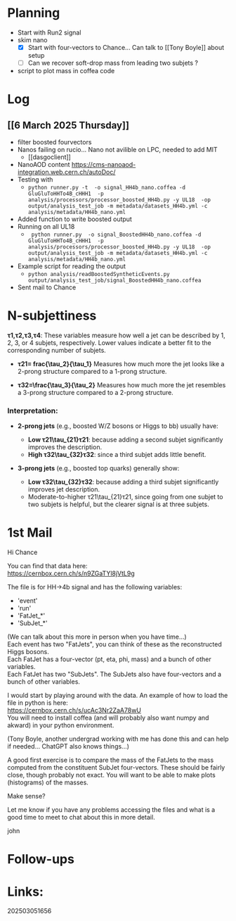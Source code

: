 
# Planning

- Start with Run2 signal
- skim nano
	- [x] Start with four-vectors to Chance... Can talk to [[Tony Boyle]] about setup 
	- [ ] Can we recover soft-drop mass from leading two subjets ?
- script to plot mass in coffea code

# Log

## [[6 March 2025 Thursday]]
- filter boosted fourvectors
- Nanos failing on rucio... Nano not avilible on LPC, needed to add MIT
	- [[dasgoclient]]
- NanoAOD content https://cms-nanoaod-integration.web.cern.ch/autoDoc/
- Testing with
	- `python runner.py -t  -o signal_HH4b_nano.coffea -d GluGluToHHTo4B_cHHH1  -p analysis/processors/processor_boosted_HH4b.py -y UL18  -op output/analysis_test_job -m metadata/datasets_HH4b.yml -c analysis/metadata/HH4b_nano.yml`
- Added function to write boosted output 
- Running on all UL18
	- ` python runner.py  -o signal_BoostedHH4b_nano.coffea -d GluGluToHHTo4B_cHHH1  -p analysis/processors/processor_boosted_HH4b.py -y UL18  -op output/analysis_test_job -m metadata/datasets_HH4b.yml -c analysis/metadata/HH4b_nano.yml`
- Example script for reading the output
	- `python analysis/readBoostedSyntheticEvents.py output/analysis_test_job/signal_BoostedHH4b_nano.coffea`
- Sent mail to Chance

# N-subjettiness

**τ1,τ2,τ3,τ4**: These variables measure how well a jet can be described by 1, 2, 3, or 4 subjets, respectively. Lower values indicate a better fit to the corresponding number of subjets.

- **τ21= frac{\tau_2}{\tau_1}**
    Measures how much more the jet looks like a 2-prong structure compared to a 1-prong structure.
    
- **τ32=\frac{\tau_3}{\tau_2}**
    Measures how much more the jet resembles a 3-prong structure compared to a 2-prong structure.
    

### Interpretation:

- **2-prong jets** (e.g., boosted W/Z bosons or Higgs to bb) usually have:
    
    - **Low τ21\tau_{21}τ21​**: because adding a second subjet significantly improves the description.
    - **High τ32\tau_{32}τ32​**: since a third subjet adds little benefit.
- **3-prong jets** (e.g., boosted top quarks) generally show:
    
    - **Low τ32\tau_{32}τ32​**: because adding a third subjet significantly improves jet description.
    - Moderate-to-higher τ21\tau_{21}τ21​, since going from one subjet to two subjets is helpful, but the clearer signal is at three subjets.

# 1st Mail


Hi Chance

You can find that data here:  
https://cernbox.cern.ch/s/n9ZGaTYl8jVtL9g  
  
The file is for HH->4b signal and has the following variables:  
- 'event'  
- 'run'  
- 'FatJet_*'  
- 'SubJet_*'  
  
(We can talk about this more in person when you have time...)  
Each event has two "FatJets", you can think of these as the reconstructed Higgs bosons.  
Each FatJet has a four-vector (pt, eta, phi, mass) and a bunch of other variables.  
Each FatJet has two "SubJets". The SubJets also have four-vectors and a bunch of other variables.  
  
I would start by playing around with the data. An example of how to load the file in python is here:  
https://cernbox.cern.ch/s/ucAc3Nr2ZaA78wU  
You will need to install coffea (and will probably also want numpy and akward) in your python environment. 

(Tony Boyle, another undergrad working with me has done this and can help if needed... ChatGPT also knows things...)  
  
A good first exercise is to compare the mass of the FatJets to the mass computed from the constituent SubJet four-vectors. These should be fairly close, though probably not exact. You will want to be able to make plots (histograms) of the masses.  
  
Make sense?  
  
Let me know if you have any problems accessing the files and what is a good time to meet to chat about this in more detail.  
  
john



# Follow-ups


# Links: 



202503051656
